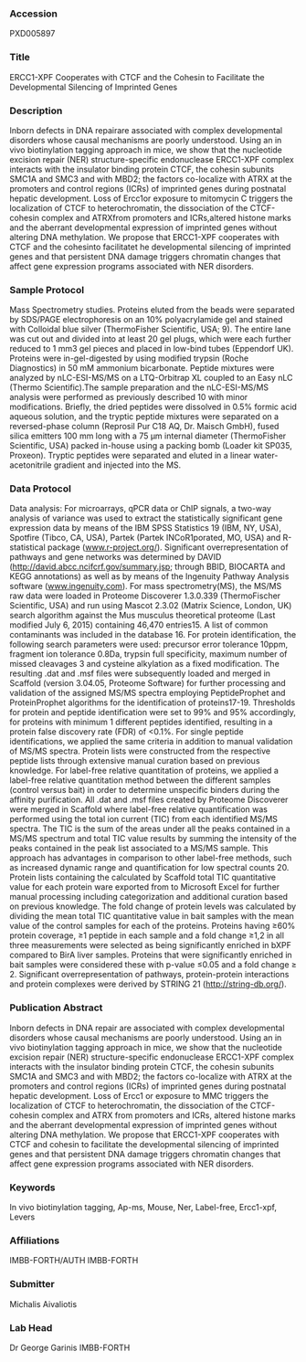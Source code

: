 ### Accession
PXD005897

### Title
ERCC1-XPF Cooperates with CTCF and the Cohesin to Facilitate the Developmental Silencing of Imprinted Genes

### Description
Inborn defects in DNA repairare associated with complex developmental disorders whose causal mechanisms are poorly understood. Using an in vivo biotinylation tagging approach in mice, we show that the nucleotide excision repair (NER) structure-specific endonuclease ERCC1-XPF complex interacts with the insulator binding protein CTCF, the cohesin subunits SMC1A and SMC3 and with MBD2; the factors co-localize with ATRX at the promoters and control regions (ICRs) of imprinted genes during postnatal hepatic development. Loss of Ercc1or exposure to mitomycin C triggers the localization of CTCF to heterochromatin, the dissociation of the CTCF-cohesin complex and ATRXfrom promoters and ICRs,altered histone marks and the aberrant developmental expression of imprinted genes without altering DNA methylation. We propose that ERCC1-XPF cooperates with CTCF and the cohesinto facilitatet he developmental silencing of imprinted genes and that persistent DNA damage triggers chromatin changes that affect gene expression programs associated with NER disorders.

### Sample Protocol
Mass Spectrometry studies. Proteins eluted from the beads were separated by SDS/PAGE electrophoresis on an 10% polyacrylamide gel and stained with Colloidal blue silver (ThermoFisher Scientific, USA; 9). The entire lane was cut out and divided into at least 20 gel plugs, which were each further reduced to 1 mm3 gel pieces and placed in low-bind tubes (Eppendorf UK). Proteins were in-gel-digested by using modified trypsin (Roche Diagnostics) in 50 mM ammonium bicarbonate. Peptide mixtures were analyzed by nLC-ESI-MS/MS on a LTQ-Orbitrap XL coupled to an Easy nLC (Thermo Scientific).The sample preparation and the nLC-ESI-MS/MS analysis were performed as previously described 10 with minor modifications. Briefly, the dried peptides were dissolved in 0.5% formic acid aqueous solution, and the tryptic peptide mixtures were separated on a reversed-phase column (Reprosil Pur C18 AQ, Dr. Maisch GmbH), fused silica emitters 100 mm long with a 75 μm internal diameter (ThermoFisher Scientific, USA) packed in-house using a packing bomb (Loader kit SP035, Proxeon). Tryptic peptides were separated and eluted in a linear water-acetonitrile gradient and injected into the MS.

### Data Protocol
Data analysis: For microarrays, qPCR data or ChIP signals, a two-way analysis of variance was used to extract the statistically significant gene expression data by means of the IBM SPSS Statistics 19 (IBM, NY, USA), Spotfire (Tibco, CA, USA), Partek (Partek INCoR1porated, MO, USA) and R-statistical package (www.r-project.org/). Significant overrepresentation of pathways and gene networks was determined by DAVID (http://david.abcc.ncifcrf.gov/summary.jsp; through BBID, BIOCARTA and KEGG annotations) as well as by means of the Ingenuity Pathway Analysis software (www.ingenuity.com). For mass spectrometry(MS), the MS/MS raw data were loaded in Proteome Discoverer 1.3.0.339 (ThermoFischer Scientific, USA) and run using Mascot 2.3.02 (Matrix Science, London, UK) search algorithm against the Mus musculus theoretical proteome (Last modified July 6, 2015) containing 46,470 entries15. A list of common contaminants was included in the database 16. For protein identification, the following search parameters were used: precursor error tolerance 10ppm, fragment ion tolerance 0.8Da, trypsin full specificity, maximum number of missed cleavages 3 and cysteine alkylation as a fixed modification. The resulting .dat and .msf files were subsequently loaded and merged in Scaffold (version 3.04.05, Proteome Software) for further processing and validation of the assigned MS/MS spectra employing PeptideProphet and ProteinProphet algorithms for the identification of proteins17-19. Thresholds for protein and peptide identification were set to 99% and 95% accordingly, for proteins with minimum 1 different peptides identified, resulting in a protein false discovery rate (FDR) of <0.1%. For single peptide identifications, we applied the same criteria in addition to manual validation of MS/MS spectra. Protein lists were constructed from the respective peptide lists through extensive manual curation based on previous knowledge.  For label-free relative quantitation of proteins, we applied a label-free relative quantitation method between the different samples (control versus bait) in order to determine unspecific binders during the affinity purification. All .dat and .msf files created by Proteome Discoverer were merged in Scaffold where label-free relative quantification was performed using the total ion current (TIC) from each identified MS/MS spectra. The TIC is the sum of the areas under all the peaks contained in a MS/MS spectrum and total TIC value results by summing the intensity of the peaks contained in the peak list associated to a MS/MS sample. This approach has advantages in comparison to other label-free methods, such as increased dynamic range and quantification for low spectral counts 20. Protein lists containing the calculated by Scaffold total TIC quantitative value for each protein ware exported from to Microsoft Excel for further manual processing including categorization and additional curation based on previous knowledge. The fold change of protein levels was calculated by dividing the mean total TIC quantitative value in bait samples with the mean value of the control samples for each of the proteins. Proteins having ≥60% protein coverage, ≥1 peptide in each sample and a fold change ≥1,2 in all three measurements were selected as being significantly enriched in bXPF compared to BirA liver samples. Proteins that were significantly enriched in bait samples were considered these with p-value ≤0.05 and a fold change ≥ 2. Significant overrepresentation of pathways, protein-protein interactions and protein complexes were derived by STRING 21 (http://string-db.org/).

### Publication Abstract
Inborn defects in DNA repair are associated with complex developmental disorders whose causal mechanisms are poorly understood. Using an in vivo biotinylation tagging approach in mice, we show that the nucleotide excision repair (NER) structure-specific endonuclease ERCC1-XPF complex interacts with the insulator binding protein CTCF, the cohesin subunits SMC1A and SMC3 and with MBD2; the factors co-localize with ATRX at the promoters and control regions (ICRs) of imprinted genes during postnatal hepatic development. Loss of Ercc1 or exposure to MMC triggers the localization of CTCF to heterochromatin, the dissociation of the CTCF-cohesin complex and ATRX from promoters and ICRs, altered histone marks and&#xa0;the aberrant developmental expression of imprinted genes without altering DNA methylation. We propose that ERCC1-XPF cooperates with CTCF and cohesin to facilitate the developmental silencing of imprinted genes and that persistent DNA damage triggers chromatin changes that affect gene expression programs associated with NER disorders.

### Keywords
In vivo biotinylation tagging, Ap-ms, Mouse, Ner, Label-free, Ercc1-xpf, Levers

### Affiliations
IMBB-FORTH/AUTH
IMBB-FORTH

### Submitter
Michalis Aivaliotis

### Lab Head
Dr George Garinis
IMBB-FORTH



